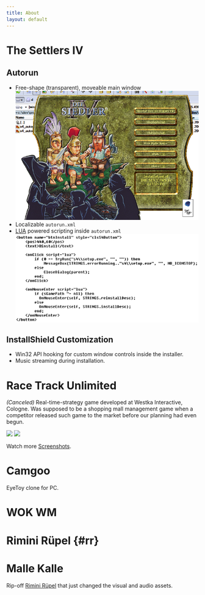 ```yaml
---
title: About
layout: default
---
```


The Settlers IV
===============

Autorun
-------

* Free-shape (transparent), moveable main window
![Autorun window](images/s4_autorun.png)
* Localizable `autorun.xml`
* [LUA](http://www.lua.org) powered scripting inside `autorun.xml`
![Lua Scripting](images/s4_autorun_lua.png)


InstallShield Customization
---------------------------

* Win32 API hooking for custom window controls inside the installer.
* Music streaming during installation.


Race Track Unlimited
====================

_(Canceled)_ Real-time-strategy game developed at Westka Interactive, Cologne.
Was supposed to be a shopping mall management game when a competitor released such game to the market before our planning had even begun.

![](http://image.com.com/gamespot/images/2002/vgnews/082902/race_screen001.jpg)
![](http://image.com.com/gamespot/images/2002/vgnews/082902/race_screen002.jpg)

Watch more [Screenshots](http://www.gamershell.com/screenpop.php?id=35206).


Camgoo
======

EyeToy clone for PC.


WOK WM
======


Rimini Rüpel {#rr}
============

Malle Kalle
===========

Rip-off [Rimini Rüpel](#rr) that just changed the visual and audio assets.
